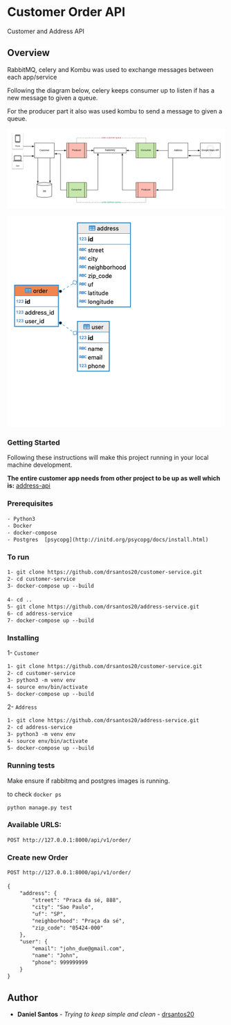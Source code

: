 # Customer Order API
Customer and Address API

## Overview

RabbitMQ, celery and Kombu was used to exchange messages between each app/service

Following the diagram below, celery keeps consumer up to listen if has a new message to given a queue.

For the producer part it also was used kombu to send a message to given a queue.

![order-address-ms](/img/order-address-ms-design.png)

![der](/img/order-address-ms-er.png)

### Getting Started
Following these instructions will make this project running in your local machine development.

**The entire customer app needs from other project to be up as well which is:**
[address-api](https://github.com/drsantos20/address-service)

### Prerequisites

```buildoutcfg
- Python3
- Docker
- docker-compose
- Postgres  [psycopg](http://initd.org/psycopg/docs/install.html)
```

### To run

```buildoutcfg
1- git clone https://github.com/drsantos20/customer-service.git
2- cd customer-service
3- docker-compose up --build

4- cd ..
5- git clone https://github.com/drsantos20/address-service.git
6- cd address-service
7- docker-compose up --build
```

### Installing

1- `Customer`
```buildoutcfg
1- git clone https://github.com/drsantos20/customer-service.git
2- cd customer-service
3- python3 -m venv env
4- source env/bin/activate
5- docker-compose up --build
```

2- `Address`
```buildoutcfg
1- git clone https://github.com/drsantos20/address-service.git
2- cd address-service
3- python3 -m venv env
4- source env/bin/activate
5- docker-compose up --build
```

### Running tests

Make ensure if rabbitmq and postgres images is running.

to check ``docker ps``

```buildoutcfg
python manage.py test
```

### Available URLS:
```buildoutcfg
POST http://127.0.0.1:8000/api/v1/order/
```

### Create new Order
```buildoutcfg
POST http://127.0.0.1:8000/api/v1/order/

{
    "address": {
        "street": "Praca da sé, 888",
        "city": "Sao Paulo",
        "uf": "SP",
        "neighborhood": "Praça da sé",
        "zip_code": "05424-000"
    },
    "user": {
        "email": "john_due@gmail.com",
        "name": "John",
        "phone": 999999999
    }
}

```

## Author
* **Daniel Santos** - *Trying to keep simple and clean* - [drsantos20](https://www.linkedin.com/in/daniel-santos-879b1724/)